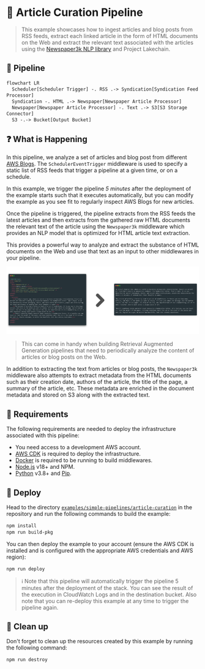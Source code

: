 # 📖 Article Curation Pipeline

> This example showcases how to ingest articles and blog posts from RSS feeds, extract each linked article in the form of HTML documents on the Web and extract the relevant text associated with the articles using the [Newspaper3k NLP library](https://newspaper.readthedocs.io/en/latest/) and Project Lakechain.

## :dna: Pipeline

```mermaid
flowchart LR
  Scheduler[Scheduler Trigger] -. RSS .-> Syndication[Syndication Feed Processor]
  Syndication -. HTML .-> Newspaper[Newspaper Article Processor]
  Newspaper[Newspaper Article Processor] -. Text .-> S3[S3 Storage Connector]
  S3 -.-> Bucket[Output Bucket]
```

## ❓ What is Happening

In this pipeline, we analyze a set of articles and blog post from different [AWS Blogs](https://aws.amazon.com/blogs/). The `SchedulerEventTrigger` middleware is used to specify a static list of RSS feeds that trigger a pipeline at a given time, or on a schedule.

In this example, we trigger the pipeline *5 minutes* after the deployment of the example starts such that it executes automatically, but you can modify the example as you see fit to regularly inspect AWS Blogs for new articles.

Once the pipeline is triggered, the pipeline extracts from the RSS feeds the latest articles and then extracts from the gathered raw HTML documents the relevant text of the article using the `Newspaper3k` middleware which provides an NLP model that is optimized for HTML article text extraction.

This provides a powerful way to analyze and extract the substance of HTML documents on the Web and use that text as an input to other middlewares in your pipeline.

<p align="center">
  <img src="assets/html-to-text.png">
</p>

> This can come in handy when building Retrieval Augmented Generation pipelines that need to periodically analyze the content of articles or blog posts on the Web.

In addition to extracting the text from articles or blog posts, the `Newspaper3k` middleware also attempts to extract metadata from the HTML documents such as their creation date, authors of the article, the title of the page, a summary of the article, etc. These metadata are enriched in the document metadata and stored on S3 along with the extracted text.

## 📝 Requirements

The following requirements are needed to deploy the infrastructure associated with this pipeline:

- You need access to a development AWS account.
- [AWS CDK](https://docs.aws.amazon.com/cdk/latest/guide/getting_started.html#getting_started_install) is required to deploy the infrastructure.
- [Docker](https://docs.docker.com/get-docker/) is required to be running to build middlewares.
- [Node.js](https://nodejs.org/en/download/) v18+ and NPM.
- [Python](https://www.python.org/downloads/) v3.8+ and [Pip](https://pip.pypa.io/en/stable/installation/).

## 🚀 Deploy

Head to the directory [`examples/simple-pipelines/article-curation`](/examples/simple-pipelines/article-curation) in the repository and run the following commands to build the example:

```bash
npm install
npm run build-pkg
```

You can then deploy the example to your account (ensure the AWS CDK is installed and is configured with the appropriate AWS credentials and AWS region):

```bash
npm run deploy
```

> ℹ️ Note that this pipeline will automatically trigger the pipeline 5 minutes after the deployment of the stack. You can see the result of the execution in CloudWatch Logs and in the destination bucket. Also note that you can re-deploy this example at any time to trigger the pipeline again.

## 🧹 Clean up

Don't forget to clean up the resources created by this example by running the following command:

```bash
npm run destroy
```
